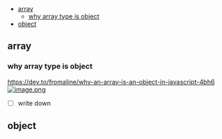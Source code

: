 - [array](#array)
  - [why array type is object](#why-array-type-is-object)
- [object](#object)

## array
### why array type is object
https://dev.to/fromaline/why-an-array-is-an-object-in-javascript-4bh6
[![image.png](https://i.postimg.cc/FsPZN6Vp/image.png)](https://postimg.cc/7f27NmcJ)

- [ ] write down 
## object